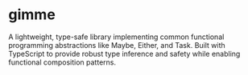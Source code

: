 # gimme

A lightweight, type-safe library implementing common functional programming
abstractions like Maybe, Either, and Task. Built with TypeScript to provide
robust type inference and safety while enabling functional composition patterns.

